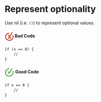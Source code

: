 # Represent optionality 

Use nil (i.e. `()`) to represent optional values.

<h4><img align="center" height="30" src="../img/BadCode.png"> Bad Code</h4>

```bal
if (x == 0) {
    //
}
``` 


<h4><img align="center" height="30" src="../img/GoodCode.png"> Good Code</h4>

```bal
if x == 0 {
    //
}
```